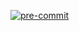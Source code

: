 [![pre-commit](https://img.shields.io/badge/pre--commit-enabled-brightgreen?logo=pre-commit)](https://github.com/pre-commit/pre-commit)

